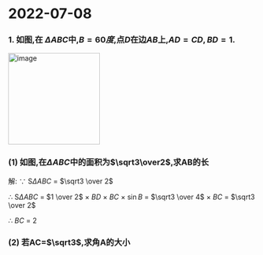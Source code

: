 # 2022-07-08

### 1.  如图,在 $\Delta ABC$中,$B=60度$,点$D$在边$AB$上,$AD=CD,BD=1$.

<img width="186" alt="image" src="https://user-images.githubusercontent.com/33124160/178006000-4cdb5070-c91a-432d-a24b-87af466e87ac.png">

### (1) 如图,在$\Delta ABC$中的面积为$\sqrt3\over2$,求AB的长

解: 
$\because$ S$\Delta ABC$ $=$ $\sqrt3 \over 2$

$\therefore$ S$\Delta ABC$  $=$ $1 \over 2$ $\times$ $BD$ $\times$ $BC$ $\times$ $\sin B$ $=$ $\sqrt3 \over 4$ $\times$ $BC$ $=$ $\sqrt3 \over 2$

$\therefore$ $BC$ $=$ $2$

### (2) 若AC=$\sqrt3$,求角A的大小
